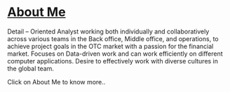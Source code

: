 


# [About Me](/sample_page)

Detail – Oriented Analyst working both individually and collaboratively across various teams in the Back office, Middle office, and operations, to achieve project goals in the OTC market with a passion for the financial market. Focuses on Data-driven work and can work efficiently on different computer applications. Desire to effectively work with diverse cultures in the global team.

Click on About Me to know more..
